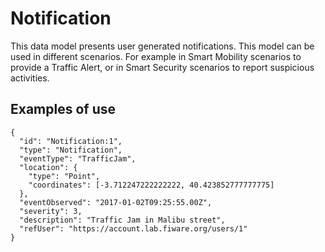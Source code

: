 # Notification

This data model presents user generated notifications. This model can be used
in different scenarios. For example in Smart Mobility scenarios to provide a Traffic Alert,
or in Smart Security scenarios to report suspicious activities.

## Examples of use

```
{
  "id": "Notification:1",
  "type": "Notification",
  "eventType": "TrafficJam",
  "location": {
    "type": "Point",
    "coordinates": [-3.712247222222222, 40.423852777777775]
  },
  "eventObserved": "2017-01-02T09:25:55.00Z",
  "severity": 3,
  "description": "Traffic Jam in Malibu street",
  "refUser": "https://account.lab.fiware.org/users/1"
}  
```
